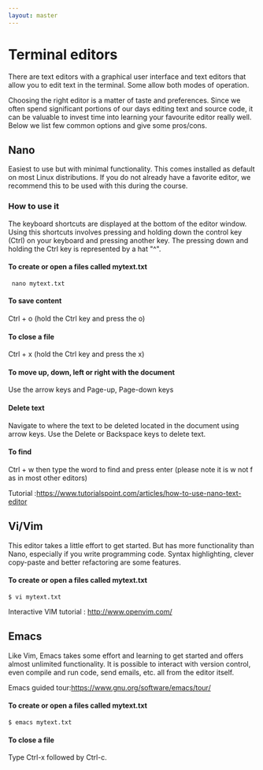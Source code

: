 ```yaml
---
layout: master
---
```


# Terminal editors

There are text editors with a graphical user interface and text editors that
allow you to edit text in the terminal. Some allow both modes of operation.

Choosing the right editor is a matter of taste and preferences. Since we often
spend significant portions of our days editing text and source code, it can be
valuable to invest time into learning your favourite editor really well. Below
we list few common options and give some pros/cons.


## Nano

Easiest to use but with minimal functionality. This comes installed as default
on most Linux distributions.  If you do not already have a favorite editor, we
recommend this to be used with this during the course.


### How to use it

The keyboard shortcuts are displayed at the bottom of the editor window. Using
this shortcuts involves pressing and holding down the control key (Ctrl) on
your keyboard and pressing another key. The pressing down and holding the Ctrl
key is represented by a hat "^".

#### To create or open a files called mytext.txt

```shell
 nano mytext.txt
```

#### To save content

Ctrl + o (hold the Ctrl key and press the o)

#### To close a file

Ctrl + x (hold the Ctrl key and press the x)

#### To move up, down, left or right with the document

Use the arrow keys and Page-up, Page-down keys

#### Delete text

Navigate to where the text to be deleted located in the document using arrow keys. Use the Delete or Backspace keys to delete text.

#### To find

Ctrl + w then type the word to find and press enter (please note it is w not f as in most other editors)

Tutorial :https://www.tutorialspoint.com/articles/how-to-use-nano-text-editor


## Vi/Vim

This editor takes a little effort to get started. But has more functionality
than Nano, especially if you write programming code. Syntax highlighting,
clever copy-paste and better refactoring are some features.

#### To create or open a files called mytext.txt

```shell
$ vi mytext.txt
```
Interactive VIM tutorial : http://www.openvim.com/


## Emacs

Like Vim, Emacs takes some effort and learning to get started and offers almost unlimited
functionality. It is possible to interact with version control, even compile and run code,
send emails, etc. all from the editor itself.

Emacs guided tour:https://www.gnu.org/software/emacs/tour/

#### To create or open a files called mytext.txt

```shell
$ emacs mytext.txt
```

#### To close a file

Type Ctrl-x followed by Ctrl-c.
